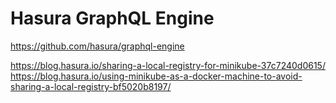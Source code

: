 # Hasura GraphQL Engine

https://github.com/hasura/graphql-engine

https://blog.hasura.io/sharing-a-local-registry-for-minikube-37c7240d0615/
https://blog.hasura.io/using-minikube-as-a-docker-machine-to-avoid-sharing-a-local-registry-bf5020b8197/